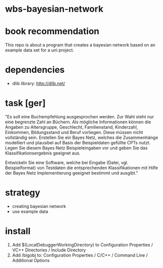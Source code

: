 # wbs-bayesian-network
# book recommendation
This repo is about a program that creates a bayesian network based on an example data set for a uni project.

# dependencies
- dlib library: http://dlib.net/

# task [ger]
"Es soll eine Buchempfehlung ausgesprochen werden. Zur Wahl steht nur eine begrenzte Zahl an Büchern. Als mögliche Informationen können die Angaben zu Altersgruppe, Geschlecht, Familienstand, Kinderzahl, Einkommen, Bildungsstand und Beruf vorliegen. Diese müssen nicht vollständig sein. Erstellen Sie ein Bayes Netz, welches die Zusammenhänge modelliert und plausibel auf Basis der Beispieldaten gefüllte CPTs nutzt.
Legen Sie diesem Bayes Netz Beispieleingaben vor und geben Sie das Klassifikationsergebnis geeignet aus.

Entwickeln Sie eine Software, welche bei Eingabe (Datei, vgl. Beispielformat)
von Testdaten die entsprechenden Klassifikationen mit Hilfe der Bayes Netz
Implementierung geeignet bestimmt und ausgibt."

# strategy
- creating bayesian network
- use example data 

# install
1. Add $(LocalDebuggerWorkingDirectory) to Configuration Properties / VC++ Directories / Include Directory
2. Add /bigobj to: Configuration Properties / C/C++ / Command Line / Additional Options

